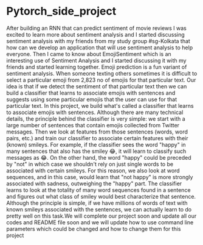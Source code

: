 # Pytorch_side_project
After building an RNN that can predict sentiment of movie reviews I was excited to learn more about sentiment analysis and I started discussing sentiment analysis with my friends from my study group #sg-Kolkata that how can we develop an application that will use sentiment analysis to help everyone. Then I came to know about  EmojiSentiment which is an interesting use of Sentiment Analysis and I started discussing it with my friends and started learning together. Emoji prediction is a fun variant of sentiment analysis. When someone texting others sometimes it is difficult to select a particular emoji from 2,823 no of emojis for that particular text. Our idea is that if we detect the sentiment of that particular text then we can build a classifier that learns to associate emojis with sentences and suggests using some particular emojis that the user can use for that particular text. In this project, we build what's called a classifier that learns to associate emojis with sentences. Although there are many technical details, the principle behind the classifier is very simple: we start with a large number of sentences that contain emojis collected from Twitter messages. Then we look at features from those sentences (words, word pairs, etc.) and train our classifier to associate certain features with their (known) smileys. For example, if the classifier sees the word "happy" in many sentences that also has the smiley 😂, it will learn to classify such messages as 😂. On the other hand, the word "happy" could be preceded by "not" in which case we shouldn't rely on just single words to be associated with certain smileys. For this reason, we also look at word sequences, and in this case, would learn that "not happy" is more strongly associated with sadness, outweighing the "happy" part. The classifier learns to look at the totality of many word sequences found in a sentence and figures out what class of smiley would best characterize that sentence. Although the principle is simple, if we have millions of words of text with known smileys associated with the sentences, we can actually learn to do pretty well on this task.We will complete our project soon and update all our codes and README file soon and we will update how to use command line parameters which could be changed and how to change them for this project
